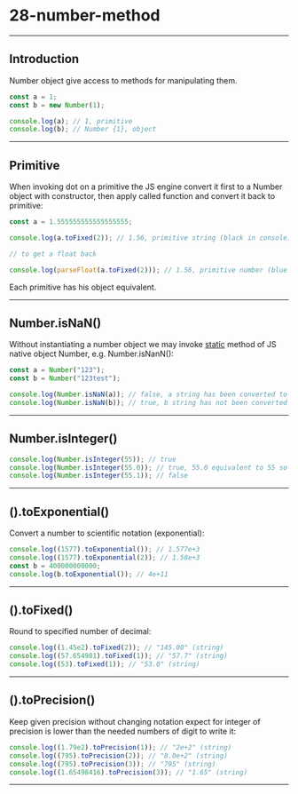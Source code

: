 # 28-number-method

***

## Introduction

Number object give access to methods for manipulating them.

```js
const a = 1;
const b = new Number(1);

console.log(a); // 1, primitive
console.log(b); // Number {1}, object
```

***

## Primitive

When invoking dot on a primitive the JS engine convert it first to a Number object with constructor, then apply called function and convert it back to primitive:

```js
const a = 1.555555555555555555;

console.log(a.toFixed(2)); // 1.56, primitive string (black in console) (not a Number object)

// to get a float back

console.log(parseFloat(a.toFixed(2))); // 1.56, primitive number (blue in console) (not a Number object)
```

Each primitive has his object equivalent.

***

## Number.isNaN()

Without instantiating a number object we may invoke [static](https://www.w3schools.com/js/js_class_static.asp) method of JS native object Number, e.g. Number.isNanN():

```js
const a = Number("123");
const b = Number("123test");

console.log(Number.isNaN(a)); // false, a string has been converted to number
console.log(Number.isNaN(b)); // true, b string has not been converted to number
```

***

## Number.isInteger()

```js
console.log(Number.isInteger(55)); // true
console.log(Number.isInteger(55.0)); // true, 55.0 equivalent to 55 so integer
console.log(Number.isInteger(55.1)); // false
```

***

## ().toExponential()

Convert a number to scientific notation (exponential):

```js
console.log((1577).toExponential()); // 1.577e+3
console.log((1577).toExponential(2)); // 1.58e+3
const b = 400000000000;
console.log(b.toExponential()); // 4e+11
```

***

## ().toFixed()

Round to specified number of decimal:

```js
console.log((1.45e2).toFixed(2)); // "145.00" (string)
console.log((57.654981).toFixed(1)); // "57.7" (string)
console.log((53).toFixed(1)); // "53.0" (string)
```

***

## ().toPrecision()

Keep given precision without changing notation expect for integer of precision is lower than the needed numbers of digit to write it:

```js
console.log((1.79e2).toPrecision(1)); // "2e+2" (string)
console.log((795).toPrecision(2)); // "8.0e+2" (string)
console.log((795).toPrecision(3)); // "795" (string)
console.log((1.65498416).toPrecision(3)); // "1.65" (string)
```

***
